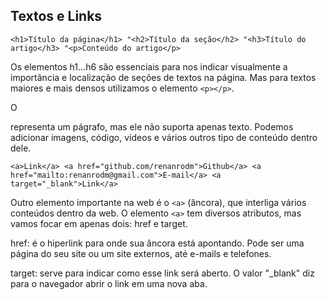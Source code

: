 ## Textos e Links
`<h1>Título da página</h1>
"<h2>Título da seção</h2>
"<h3>Título do artigo</h3>
"<p>Conteúdo do artigo</p>`

Os elementos h1...h6 são essenciais para nos indicar visualmente a importância e localização de seções de textos na página. Mas para textos maiores e mais densos utilizamos o elemento `<p></p>`. 

O <p> representa um págrafo, mas ele não suporta apenas texto. Podemos adicionar imagens, código, vídeos e vários outros tipo de conteúdo dentro dele.

`<a>Link</a>
<a href="github.com/renanrodm">Github</a>
<a href="mailto:renanrodm@gmail.com">E-mail</a>
<a target="_blank">Link</a>`

Outro elemento importante na web é o `<a>` (âncora), que interliga vários conteúdos dentro da web. O elemento `<a>` tem diversos atributos, mas vamos focar em apenas dois: href e target.

href: é o hiperlink para onde sua âncora está apontando. Pode ser uma página do seu site ou um site externos, até e-mails e telefones.

target: serve para indicar como esse link será aberto. O valor "_blank" diz para o navegador abrir o link em uma nova aba.